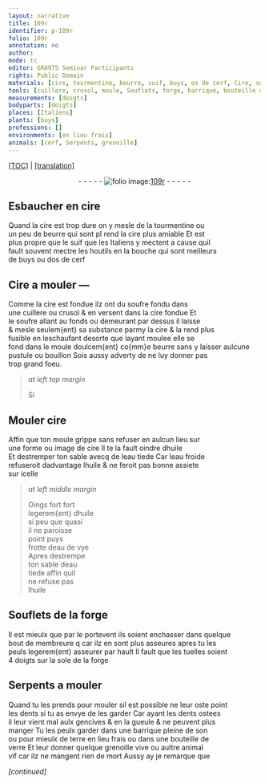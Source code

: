 ```yaml
---
layout: narrative
title: 109r
identifier: p-109r
folio: 109r
annotation: no
author:
mode: tc
editor: GR8975 Seminar Participants
rights: Public Domain
materials: [cire, tourmentine, beurre, suif, buys, os de cerf, Cire, soufre, huile, eau tiede, eau froide, eau de vye, son, terre, verre]
tools: [cuillere, crusol, moule, Souflets, forge, barrique, bouteille de verre]
measurements: [doigts]
bodyparts: [doigts]
places: [Italiens]
plants: [buys]
professions: []
environments: [en lieu frais]
animals: [cerf, Serpents, grenoille]
---
```


<p><a href="{{ site.baseurl }}/diplomatic/" target="_blank">[TOC]</a> | <a href="{{ site.baseurl }}/texts/p-109r_tl/ target="_blank"">[translation]</a></p><div class="folio" align="center">- - - - - <a href="http://gallica.bnf.fr/ark:/12148/btv1b10500001g/f223.image" target="_blank"><img src="https://cu-mkp.github.io/2017-workshop-edition/assets/photo-icon.png" alt="folio image: " style="display:inline-block; margin-bottom:-3px;"/>109r</a> - - - - - </div>  
  

## Esbaucher en <span class="m">cire</span>

 
Quand la <span class="m">cire</span> est trop dure on y mesle de la <span class="m">tourmentine</span> ou<br/> un peu de <span class="m">beurre</span> qui <span class="del">sont pl</span> rend la <span class="m">cire</span> plus amiable Et est<br/> plus propre que le <span class="m">suif</span> que les <span class="pl">Italiens</span> y mectent a cause quil<br/> fault souvent mectre les houtils en la bouche qui sont meilleurs<br/> de <span class="m"><span class="pa">buys</span></span> ou d<span class="m">os de <span class="al">cerf</span></span>

 
  

## <span class="m">Cire</span> a mouler —

 
Comme la <span class="m">cire</span> est fondue ilz ont du <span class="m">soufre</span> fondu dans<br/> une <span class="tl">cuillere</span> ou <span class="tl">crusol</span> & en versent dans la <span class="m">cire</span> fondue Et<br/> le <span class="m">soufre</span> allant au fonds ou demeurant par dessus il laisse<br/> & mesle seulem{ent} sa substance parmy la <span class="m">cire</span> & la rend plus<br/> fusible en leschaufant desorte que layant moulee elle se<br/> fond dans le <span class="tl">moule</span> doulcem{ent} co{mm}e <span class="m">beurre</span> sans y laisser aulcune<br/> pustule ou bouillon Sois aussy adverty de ne luy donner pas<br/> trop grand foeu.
 
> *at left top margin*
> 
> 
>   Si
 
 
  

## Mouler <span class="m">cire</span>

 
Affin que ton <span class="tl">moule</span> grippe sans refuser en aulcun lieu sur<br/> une forme ou image de <span class="m">cire</span> Il te la fault oindre d<span class="m">huile</span><br/> Et destremper ton sable avecq de l<span class="m">eau tiede</span> Car l<span class="m">eau froide</span><br/> refuseroit dadvantage l<span class="m">huile</span> & ne feroit pas bonne assiete<br/> sur icelle
 
> *at left middle margin*
> 
> 
>   Oings fort fort<br/> legerem{ent} d<span class="m">huile</span><br/> si peu que quasi<br/> il ne paroisse<br/> point puys<br/> frotte d<span class="m">eau de vye</span><br/> Apres destrempe<br/> ton sable d<span class="m">eau<br/> tiede</span> affin quil<br/> ne refuse pas<br/> l<span class="m">huile</span>

 
  

## <span class="tl">Souflets</span> de la <span class="tl">forge</span>

 
Il est mieulx que par le portevent ils soient enchasser dans quelque<br/> bout de membreure <span class="del">q</span> car ilz en sont plus asseures apres tu les<br/> peuls legerem{ent} asseurer par hault Il fault que les tuelles soient<br/> 4 <span class="ms"><span class="bp">doigts</span></span> sur la sole de la <span class="tl">forge</span>

 
  

## <span class="al">Serpents</span> a mouler

 
Quand tu les prends pour mouler sil est possible ne leur oste point<br/> les dents si tu as envye de les garder Car ayant les dents ostees<br/> il leur vient mal aulx gencives & en la gueule & ne peuvent plus<br/> manger Tu les peulx garder dans une <span class="tl">barrique</span> pleine de <span class="m">son</span><br/> ou pour mieulx de <span class="m">terre</span> <span class="env">en lieu frais</span> ou dans une <span class="tl">bouteille de<br/> <span class="m">verre</span></span> Et leur donner quelque <span class="al">grenoille</span> vive ou aultre animal<br/> vif car ilz ne mangent rien de mort Aussy ay je remarque que
 
*[continued]*
 
